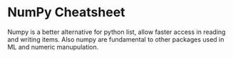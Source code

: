 # NumPy Cheatsheet

Numpy is a better alternative for python list, allow faster access in reading
and writing items. Also numpy are fundamental to other packages used in ML and
numeric manupulation.
